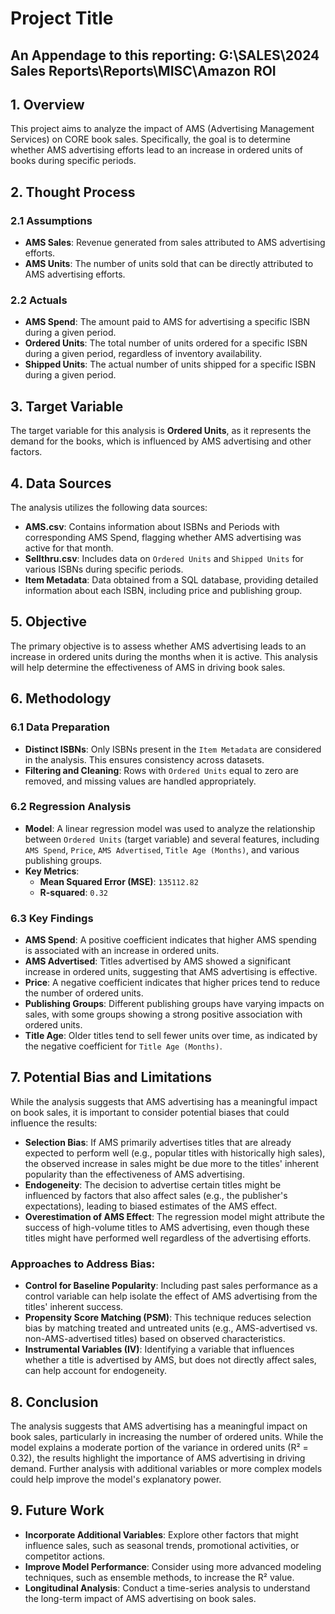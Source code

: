 # Project Title

## An Appendage to this reporting: G:\SALES\2024 Sales Reports\Reports\MISC\Amazon ROI

## 1. Overview

This project aims to analyze the impact of AMS (Advertising Management Services) on CORE book sales. Specifically, the goal is to determine whether AMS advertising efforts lead to an increase in ordered units of books during specific periods.

## 2. Thought Process

### 2.1 Assumptions
- **AMS Sales**: Revenue generated from sales attributed to AMS advertising efforts.
- **AMS Units**: The number of units sold that can be directly attributed to AMS advertising efforts.

### 2.2 Actuals
- **AMS Spend**: The amount paid to AMS for advertising a specific ISBN during a given period.
- **Ordered Units**: The total number of units ordered for a specific ISBN during a given period, regardless of inventory availability.
- **Shipped Units**: The actual number of units shipped for a specific ISBN during a given period.

## 3. Target Variable

The target variable for this analysis is **Ordered Units**, as it represents the demand for the books, which is influenced by AMS advertising and other factors.

## 4. Data Sources

The analysis utilizes the following data sources:
- **AMS.csv**: Contains information about ISBNs and Periods with corresponding AMS Spend, flagging whether AMS advertising was active for that month.
- **Sellthru.csv**: Includes data on `Ordered Units` and `Shipped Units` for various ISBNs during specific periods.
- **Item Metadata**: Data obtained from a SQL database, providing detailed information about each ISBN, including price and publishing group.

## 5. Objective

The primary objective is to assess whether AMS advertising leads to an increase in ordered units during the months when it is active. This analysis will help determine the effectiveness of AMS in driving book sales.

## 6. Methodology

### 6.1 Data Preparation
- **Distinct ISBNs**: Only ISBNs present in the `Item Metadata` are considered in the analysis. This ensures consistency across datasets.
- **Filtering and Cleaning**: Rows with `Ordered Units` equal to zero are removed, and missing values are handled appropriately.

### 6.2 Regression Analysis
- **Model**: A linear regression model was used to analyze the relationship between `Ordered Units` (target variable) and several features, including `AMS Spend`, `Price`, `AMS Advertised`, `Title Age (Months)`, and various publishing groups.
- **Key Metrics**:
  - **Mean Squared Error (MSE)**: `135112.82`
  - **R-squared**: `0.32`

### 6.3 Key Findings
- **AMS Spend**: A positive coefficient indicates that higher AMS spending is associated with an increase in ordered units.
- **AMS Advertised**: Titles advertised by AMS showed a significant increase in ordered units, suggesting that AMS advertising is effective.
- **Price**: A negative coefficient indicates that higher prices tend to reduce the number of ordered units.
- **Publishing Groups**: Different publishing groups have varying impacts on sales, with some groups showing a strong positive association with ordered units.
- **Title Age**: Older titles tend to sell fewer units over time, as indicated by the negative coefficient for `Title Age (Months)`.

## 7. Potential Bias and Limitations

While the analysis suggests that AMS advertising has a meaningful impact on book sales, it is important to consider potential biases that could influence the results:

- **Selection Bias**: If AMS primarily advertises titles that are already expected to perform well (e.g., popular titles with historically high sales), the observed increase in sales might be due more to the titles' inherent popularity than the effectiveness of AMS advertising.
- **Endogeneity**: The decision to advertise certain titles might be influenced by factors that also affect sales (e.g., the publisher's expectations), leading to biased estimates of the AMS effect.
- **Overestimation of AMS Effect**: The regression model might attribute the success of high-volume titles to AMS advertising, even though these titles might have performed well regardless of the advertising efforts.

### Approaches to Address Bias:
- **Control for Baseline Popularity**: Including past sales performance as a control variable can help isolate the effect of AMS advertising from the titles' inherent success.
- **Propensity Score Matching (PSM)**: This technique reduces selection bias by matching treated and untreated units (e.g., AMS-advertised vs. non-AMS-advertised titles) based on observed characteristics.
- **Instrumental Variables (IV)**: Identifying a variable that influences whether a title is advertised by AMS, but does not directly affect sales, can help account for endogeneity.

## 8. Conclusion

The analysis suggests that AMS advertising has a meaningful impact on book sales, particularly in increasing the number of ordered units. While the model explains a moderate portion of the variance in ordered units (R² = 0.32), the results highlight the importance of AMS advertising in driving demand. Further analysis with additional variables or more complex models could help improve the model's explanatory power.

## 9. Future Work

- **Incorporate Additional Variables**: Explore other factors that might influence sales, such as seasonal trends, promotional activities, or competitor actions.
- **Improve Model Performance**: Consider using more advanced modeling techniques, such as ensemble methods, to increase the R² value.
- **Longitudinal Analysis**: Conduct a time-series analysis to understand the long-term impact of AMS advertising on book sales.